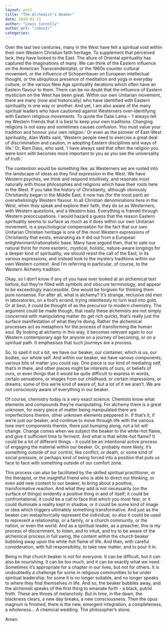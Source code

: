 ```yaml
---
layout: post
title: "The Alchemist’s Beaker"
date: 2019-02-11
author: "Lewis Connolly"
author_url: "/about/"
categories:
---
```


Over the last two centuries, many in the West have felt a spiritual void within their own Western Christian faith heritage. To supplement that perceived lack, they have looked to the East. The allure of Oriental spirituality has captured the imaginations of many. We can think of the Eastern influence on the American Transcendentalist, or the 1960s counter-cultural movement, or the influence of Schopenhauer on European intellectual thought, or the ubiquitous presence of meditation and yoga in everyday culture, or the various New Age spirituality iterations which often have an Eastern flavour to them. There can be no doubt that the influence of Eastern mysticism on the West has been great. Within our own Unitarian movement, there are many (now and historically) who have identified with Eastern spirituality in one way or another. And yet, I am also aware of the many spiritual leaders who have cautioned against Westerners over-identifying with Eastern religious movements. To quote the Dalai Lama – ‘I always tell my Western friends that it is best to keep your own traditions. Changing religions is not easy and sometimes causes confusion. You must value your tradition and honour your own religion.’ Or even as the pioneer of East-West spirituality, Alan Watts said, ‘Western people need to exercise a great deal of discrimination and caution, in adopting Eastern disciplines and ways of life.’ Or, Ram Dass, who said, ‘I have always said that often the religion you were born with becomes more important to you as you see the universality of truth.’

The contention would be something like: as Westerners we are rooted into the landscape of ideas as they find expression in the West. We have Western psyches, we think and respond intuitively, and resonate most naturally with those philosophies and religions which have their roots here in the West. If you take the history of Christianity, although obviously Christianity began in the Middle East, it now has (for the most part) an overwhelmingly Western flavour. In all Christian denominations here in the West, when they speak and explore their faith, they do so as Westerners, with Western questions, and a Western bias. Everything is framed through Western preoccupations. I would hazard a guess that the reason Eastern spirituality seems to surface as much as it does within our own Unitarian movement, is a psychological compensation for the fact that our own Unitarian Christian heritage is one of the most Western expressions of Christianity that exists, emanating as it did out from a European enlightenment/rationalistic base. Many have argued then, that to sate our natural thirst for more esoteric, mystical, holistic, nature-aware longings for a deeper kind of spirituality, we should resist the call of the East, in its various expressions, and instead look to the mystery traditions within our own Western context. And I’m referring in particular, of course, to the Western Alchemy tradition.

Okay, so I don’t know if any of you have ever looked at an alchemical text before, but they’re filled with symbols and obscure terminology, and appear to be exceedingly inaccessible. One would be forgiven for thinking them pure nonsense. For after all, what is alchemy? It’s strange, reclusive old men in laboratories, on a fool’s errand, trying relentlessly to turn lead into gold. Or at best, it could be thought of as the precursor to modern chemistry. The argument could be made though, that really these alchemists are not simply concerned with manipulating matter (to get rich quick), that’s really just the surface manifestation of what they’re doing. Rather the alchemical processes act as metaphors for the process of transforming the human soul. By looking at alchemy in this way, it becomes relevant again to our Western contemporary age for anyone on a journey of becoming, or on a spiritual path. It emphasises that such journeys are a process. 

So, to spell it out a bit, we have our beaker, our container, which is us, our bodies, our whole self. And within our beaker, we have various components, various bits of matter you could say. One piece is our kind of mediating self, that’s in there, and other pieces might be interests of ours, or beliefs of ours, or even things that it would be quite difficult to express in words, certain sensations, or images from our childhood, or certain impressions, or dreams; some of this we’re kind of aware of, but a lot of it we aren’t. We are not consciously aware of everything in our beaker.

Of course, chemistry today is a very exact science. Chemists know what elements and compounds they’re manipulating. For alchemy there is a great unknown, for every piece of matter being manipulated there are imperfections therein, other unknown elements peppered in. If that’s it, if we’re just our beaker, and continue to move through life with the various lone inert components therein, there just bumping along, not a lot will change. Change comes when we subject the beaker to the white-hot flame, and give it sufficient time to ferment. And what is that white-hot flame? It could be a lot of different things - it could be an intentional active process of engaging the material within our beaker. Or, probably more likely, it’s something outside of our control, like conflict, or death, or some kind of social pressure, or perhaps kind of being forced into a position that puts us face to face with something outside of our comfort zone.

This process can also be facilitated by the skilled spiritual practitioner, or the therapist, or the insightful friend who is able to direct our thinking, or even add new content to our beaker, to bring about a positive, transformative reaction. And what they add is not necessarily (on the surface of things) evidently a positive thing in and of itself; it could be confrontational, it could be a call to face that which you most fear, or it could illuminate a reality kept in shadow, or it could be some kind of image or idea which triggers ultimately something transformative. And just as the beaker can metaphorically represent the individual, so also it could be used to represent a relationship, or a family, or a church community, or the nation, or even the world. And as a spiritual leader, as a preacher, this is my process of discernment, to listen, and to intuit, and try to be aware of the alchemical process in full swing, the content within the church beaker bubbling away upon the white-hot flame of life. And then, with careful consideration, with full responsibility, to take new matter, and to pour it in.

Being in that church beaker is not for everyone. It can be difficult, but it can also be nourishing. It can be too much, and it can be exactly what we need. Sometimes it’s appropriate for a chapter in our lives, but not for others. It is undoubtedly a challenge for some in religious communities to be under spiritual leadership; for some it is no longer suitable, and no longer speaks to where they find themselves in life. And so, the beaker bubbles away, and the alchemist speaks of the first thing to emanate forth - a black, putrid froth. These are throes of melancholy. But in time, in the dawn, the blackness clears, a new day breaks, a new consciousness. Then the opus magnum is finished, there is the new, emergent integration, a completeness, a wholeness… A chemical wedding. The philosopher’s stone.

Amen.